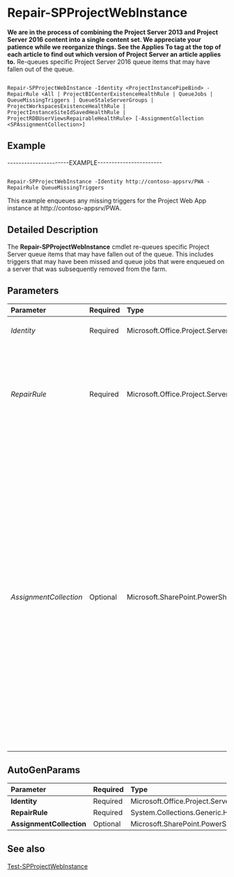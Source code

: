 

# Repair-SPProjectWebInstance
 **We are in the process of combining the Project Server 2013 and Project Server 2016 content into a single content set. We appreciate your patience while we reorganize things. See the Applies To tag at the top of each article to find out which version of Project Server an article applies to.**
Re-queues specific Project Server 2016 queue items that may have fallen out of the queue.
  
    
    


```

Repair-SPProjectWebInstance -Identity <ProjectInstancePipeBind> -RepairRule <All | ProjectBICenterExistenceHealthRule | QueueJobs | QueueMissingTriggers | QueueStaleServerGroups | ProjectWorkspacesExistenceHealthRule | ProjectInstanceSiteIdSavedHealthRule | ProjectRDBUserViewsRepairableHealthRule> [-AssignmentCollection <SPAssignmentCollection>]

```


## Example

----------------------EXAMPLE-----------------------
  
    
    

```

Repair-SPProjectWebInstance -Identity http://contoso-appsrv/PWA -RepairRule QueueMissingTriggers
```

This example enqueues any missing triggers for the Project Web App instance at http://contoso-appsrv/PWA.
  
    
    

## Detailed Description

The **Repair-SPProjectWebInstance** cmdlet re-queues specific Project Server queue items that may have fallen out of the queue. This includes triggers that may have been missed and queue jobs that were enqueued on a server that was subsequently removed from the farm.
  
    
    

## Parameters



|**Parameter**|**Required**|**Type**|**Description**|
|:-----|:-----|:-----|:-----|
| _Identity_ <br/> |Required  <br/> |Microsoft.Office.Project.Server.Cmdlet.ProjectInstancePipeBind  <br/> |The identity of the instance of Project Web App.  <br/> |
| _RepairRule_ <br/> |Required  <br/> |Microsoft.Office.Project.Server.HealthRules.ProjectSiteHealthRuleName  <br/> |Valid values: **QueueMissingTriggers** searches the Project Web App for any triggers that might have been missed; **QueueStaleServerGroups** re-queues any jobs that were picked up by a server that was subsequently removed from the farm. <br/> |
| _AssignmentCollection_ <br/> |Optional  <br/> |Microsoft.SharePoint.PowerShell.SPAssignmentCollection  <br/> |Manages objects for the purpose of proper disposal. Use of objects, such as **SPWeb** or **SPSite**, can use large amounts of memory and use of these objects in Windows PowerShell scripts requires proper memory management. Using the **SPAssignment** object, you can assign objects to a variable and dispose of the objects after they are needed to free up memory. When **SPWeb**, **SPSite**, or **SPSiteAdministration** objects are used, the objects are automatically disposed of if an assignment collection or the **Global** parameter is not used. <br/> > [!NOTE]> When the **Global** parameter is used, all objects are contained in the global store. If objects are not immediately used, or disposed of by using the **Stop-SPAssignment** command, an out-of-memory scenario can occur.          |
   

## AutoGenParams



|**Parameter**|**Required**|**Type**|**Description**|
|:-----|:-----|:-----|:-----|
|**Identity** <br/> |Required  <br/> |Microsoft.Office.Project.Server.Cmdlet.ProjectSitePipeBind  <br/> ||
|**RepairRule** <br/> |Required  <br/> |System.Collections.Generic.HashSet  <br/> ||
|**AssignmentCollection** <br/> |Optional  <br/> |Microsoft.SharePoint.PowerShell.SPAssignmentCollection  <br/> ||
   

## See also


#### 


  
    
    
 [Test-SPProjectWebInstance](1029865c-ab8e-401e-a10f-13c77ebbdef3.md)